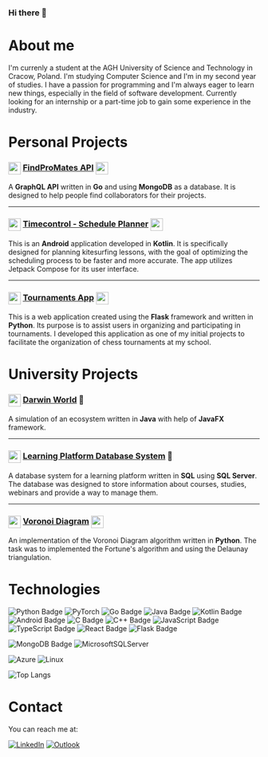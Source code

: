 ### Hi there 👋

# About me

I'm currenly a student at the AGH University of Science and Technology in Cracow, Poland. I'm studying Computer Science and I'm in my second year of studies. I have a passion for programming and I'm always eager to learn new things, especially in the field of software development. Currently looking for an internship or a part-time job to gain some experience in the industry.

# Personal Projects

### <img src="https://cdn.jsdelivr.net/gh/devicons/devicon@latest/icons/go/go-original.svg" width="25" height="25" style="vertical-align:middle" /> [FindProMates API](https://github.com/ReptilianEye/FindProMates-Api) <img src="https://cdn.jsdelivr.net/gh/devicons/devicon@latest/icons/graphql/graphql-plain.svg" width="25" height="25" style="vertical-align:middle" />

A **GraphQL API** written in **Go** and using **MongoDB** as a database. It is designed to help people find collaborators for their projects.

---

### <img src="https://cdn.jsdelivr.net/gh/devicons/devicon@latest/icons/kotlin/kotlin-original.svg" width="25" height="25" style="vertical-align:middle" /> [Timecontrol - Schedule Planner](https://github.com/ReptilianEye/Timecontrol-schedule-planner) <img src="https://cdn.jsdelivr.net/gh/devicons/devicon@latest/icons/android/android-original.svg" width="25" height="25" style="vertical-align:middle"/>

This is an **Android** application developed in **Kotlin**. It is specifically designed for planning kitesurfing lessons, with the goal of optimizing the scheduling process to be faster and more accurate. The app utilizes Jetpack Compose for its user interface.

---

### <img src="https://cdn.jsdelivr.net/gh/devicons/devicon@latest/icons/python/python-original.svg" width="25" height="25" style="vertical-align:middle" /> [Tournaments App](https://github.com/ReptilianEye/TournamentsApp) <img src="https://cdn.jsdelivr.net/gh/devicons/devicon@latest/icons/flask/flask-original.svg"  width="25" height="25" style="vertical-align:middle" />

This is a web application created using the **Flask** framework and written in **Python**. Its purpose is to assist users in organizing and participating in tournaments. I developed this application as one of my initial projects to facilitate the organization of chess tournaments at my school.

# University Projects

### <img src="https://cdn.jsdelivr.net/gh/devicons/devicon@latest/icons/java/java-original.svg" width="25" height="25" style="vertical-align:middle" /> [Darwin World](https://github.com/ReptilianEye/Darwin-World) 🐒

A simulation of an ecosystem written in **Java** with help of **JavaFX** framework.

---

### <img src="https://cdn.jsdelivr.net/gh/devicons/devicon@latest/icons/sqldeveloper/sqldeveloper-original.svg" width="25" height="25" style="vertical-align:middle" /> [Learning Platform Database System](https://github.com/ReptilianEye/Learning-Platform-Database-System) :book:

A database system for a learning platform written in **SQL** using **SQL Server**. The database was designed to store information about courses, studies, webinars and provide a way to manage them.

---

### <img  src="https://cdn.jsdelivr.net/gh/devicons/devicon@latest/icons/jupyter/jupyter-original.svg" width="25" height="25" style="vertical-align:middle"/> [Voronoi Diagram](https://github.com/ReptilianEye/Voronoi-Diagram) <img src="https://upload.wikimedia.org/wikipedia/commons/thumb/5/54/Euclidean_Voronoi_diagram.svg/800px-Euclidean_Voronoi_diagram.svg.png" width="25" height="25" style="vertical-align:middle"/>

An implementation of the Voronoi Diagram algorithm written in **Python**. The task was to implemented the Fortune's algorithm and using the Delaunay triangulation.

# Technologies

![Python Badge](https://img.shields.io/badge/Python-3776AB?style=for-the-badge&logo=python&logoColor=white)
![PyTorch](https://img.shields.io/badge/PyTorch-%23EE4C2C.svg?style=for-the-badge&logo=PyTorch&logoColor=white)
![Go Badge](https://img.shields.io/badge/Go-00ADD8?style=for-the-badge&logo=go&logoColor=white)
![Java Badge](https://img.shields.io/badge/Java-ED8B00?style=for-the-badge&logo=openjdk&logoColor=white)
![Kotlin Badge](https://img.shields.io/badge/Kotlin-0095D5?&style=for-the-badge&logo=kotlin&logoColor=white)
![Android Badge](https://img.shields.io/badge/Android-3DDC84?style=for-the-badge&logo=android&logoColor=white)
![C Badge](https://img.shields.io/badge/C-00599C?style=for-the-badge&logo=c&logoColor=white)
![C++ Badge](https://img.shields.io/badge/C%2B%2B-00599C?style=for-the-badge&logo=c%2B%2B&logoColor=white)
![JavaScript Badge](https://img.shields.io/badge/JavaScript-F7DF1E?style=for-the-badge&logo=JavaScript&logoColor=white)
![TypeScript Badge](https://img.shields.io/badge/TypeScript-007ACC?style=for-the-badge&logo=typescript&logoColor=white)
![React Badge](https://img.shields.io/badge/React-20232A?style=for-the-badge&logo=react&logoColor=61DAFB)
![Flask Badge](https://img.shields.io/badge/Flask-000000?style=for-the-badge&logo=flask&logoColor=white)

![MongoDB Badge](https://img.shields.io/badge/MongoDB-4EA94B?style=for-the-badge&logo=mongodb&logoColor=white)
![MicrosoftSQLServer](https://img.shields.io/badge/Microsoft%20SQL%20Server-CC2927?style=for-the-badge&logo=microsoft%20sql%20server&logoColor=white)

![Azure](https://img.shields.io/badge/azure-%230072C6.svg?style=for-the-badge&logo=microsoftazure&logoColor=white)
![Linux](https://img.shields.io/badge/Linux-FCC624?style=for-the-badge&logo=linux&logoColor=black)

![Top Langs](https://github-readme-stats.vercel.app/api/top-langs/?username=ReptilianEye&layout=compact&theme=codeSTACKr&hide=jupyter%20notebook,html,css&size_weight=0.5&count_weight=0.5&langs_count=10)

# Contact

You can reach me at:

[![LinkedIn](https://img.shields.io/badge/linkedin-%230077B5.svg?style=for-the-badge&logo=linkedin&logoColor=white)](https://www.linkedin.com/in/piotr-rzadkowski/)
[![Outlook](https://img.shields.io/badge/Microsoft_Outlook-0078D4?style=for-the-badge&logo=microsoft-outlook&logoColor=white)](mailto:piotr.rzadkowski@outlook.com)
